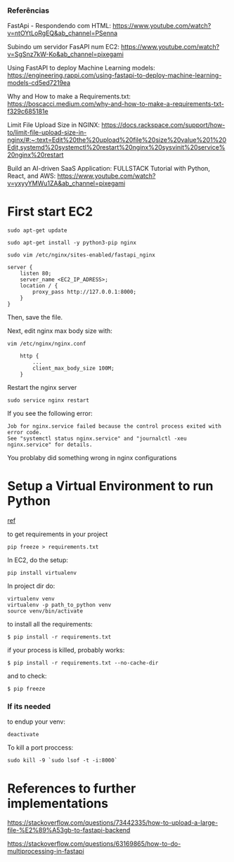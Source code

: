 ### Referências

FastApi - Respondendo com HTML: https://www.youtube.com/watch?v=ntOYtLoRgEQ&ab_channel=PSenna

Subindo um servidor FasAPI num EC2:
https://www.youtube.com/watch?v=SgSnz7kW-Ko&ab_channel=pixegami

Using FastAPI to deploy Machine Learning models: https://engineering.rappi.com/using-fastapi-to-deploy-machine-learning-models-cd5ed7219ea

Why and How to make a Requirements.txt: https://boscacci.medium.com/why-and-how-to-make-a-requirements-txt-f329c685181e

Limit File Upload Size in NGINX: https://docs.rackspace.com/support/how-to/limit-file-upload-size-in-nginx/#:~:text=Edit%20the%20upload%20file%20size%20value%201%20Edit,systemd%20systemctl%20restart%20nginx%20sysvinit%20service%20nginx%20restart

Build an AI-driven SaaS Application: FULLSTACK Tutorial with Python, React, and AWS: https://www.youtube.com/watch?v=yxyyYMWu1ZA&ab_channel=pixegami

# First start EC2
```
sudo apt-get update 
```

```
sudo apt-get install -y python3-pip nginx
```

```
sudo vim /etc/nginx/sites-enabled/fastapi_nginx
```

```
server {
    listen 80;
    server_name <EC2_IP_ADRESS>;
    location / {
        proxy_pass http://127.0.0.1:8000;
    }
}
```
Then, save the file.


Next, edit nginx max body size with:
```
vim /etc/nginx/nginx.conf
```
```
    http {
        ...
        client_max_body_size 100M;
    }
```

Restart the nginx server
```
sudo service nginx restart
```

If you see the following error:
```
Job for nginx.service failed because the control process exited with error code.
See "systemctl status nginx.service" and "journalctl -xeu nginx.service" for details.
```
You problaby did something wrong in nginx configurations 


# Setup a Virtual Environment to run Python
[ref](https://engineering.rappi.com/using-fastapi-to-deploy-machine-learning-models-cd5ed7219ea)

to get requirements in your project
```
pip freeze > requirements.txt
```

In EC2, do the setup:
```
pip install virtualenv
```

In project dir do:
```
virtualenv venv
virtualenv -p path_to_python venv
source venv/bin/activate
```

to install all the requirements:
```
$ pip install -r requirements.txt
```

if your process is killed, probably works:
```
$ pip install -r requirements.txt --no-cache-dir
```

and to check:
```
$ pip freeze
```

### If its needed

to endup your venv:
```
deactivate
```

To kill a port proccess:
```
sudo kill -9 `sudo lsof -t -i:8000`
```

# References to further implementations
https://stackoverflow.com/questions/73442335/how-to-upload-a-large-file-%E2%89%A53gb-to-fastapi-backend

https://stackoverflow.com/questions/63169865/how-to-do-multiprocessing-in-fastapi

